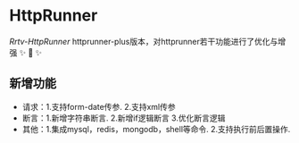 
# HttpRunner

*Rrtv-HttpRunner* httprunner-plus版本，对httprunner若干功能进行了优化与增强 ✨ 🚀 ✨


## 新增功能

- 请求：1.支持form-date传参. 2.支持xml传参
- 断言：1.新增字符串断言. 2.新增if逻辑断言 3.优化断言逻辑
- 其他：1.集成mysql，redis，mongodb，shell等命令. 2.支持执行前后置操作.


